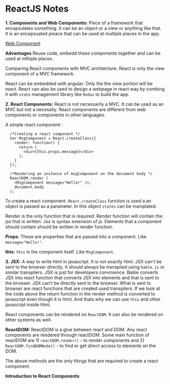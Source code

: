 # ReactJS Notes

**1. Components and Web Components:** Piece of a framework that encapsulates something. It can be an object or a view or anything like that. It is an encapsuated pieace that can be used at multiple places in the app.

[Web Component](https://www.webcomponents.org/)

**Advantages** Reuse code, embedd these components together and can be used at mlltiple places.

Comparing React components with MVC architecture. React is only the view component of a MVC framework.

React can be embedded with angular. Only the the view portion will be react.
React can also be used to design a webpage in react way by combing it with `state` management library like `Redux` to build the app.

**2. React Components:** React is not necessarily a MVC. It can be used as an MVC but not a necessity. React components are different from web components or components in other languages.

A simple react component :
```
  /*Creating a react component */
  Var MsgComponent = React.createClass({
    render: function() {
      return (
        <div>{this.props.message}</div>
      );
    }
  });

  /*Rendering an instance of msgComponent on the document body */
  ReactDOM.render (
    <MsgComponent message="Hello!" />,
    document.body
  );
```

To create a react component. `React.createClass` function is used a an object is passed as a parameter. In this object `states` can be maniplated.

Render is the only function that is required. Render function will contain the jsx that is written. Jsx is syntax extension of js. Elements that a component should contain should be written in render function.

**Props:** These are properties that are passed into a component. Like `message="Hello!"`.

**this:** `this` is the component itself. Like `MsgComponent`.

**3. JSX:** A way to write html in javascript. It is not exactly html. JSX can't be sent to the browser directly. It should always be transpiled using `bable.js` or similar transpilers. JSX is just for developers convinience. Bable converts JSX into react function that converts JSX into elements and that is sent to the browser. JSX can't be directly sent to the browser. What is sent to browser are react functions that are created used transpilers. If we look at the code above the return function in the render method is converted to javascript even though it is html. And thats why we can use `this` and other javascript inside html.

React components can be rendered on `ReactDOM`. It can also be rendered on other systems as well.

**ReactDOM:** ReactDOM is a glue between react and DOM. Any react components are rendered through reactDOM. Some main function of reactDOM are 1) `reactDOM.render()` - to render components and 2) `ReactDOM.findDOMNode()` - to find or get direct access to elements on the DOM.

The above methods are the only things that are required to create a react component.

**Introduction to React Components**
